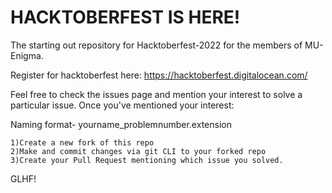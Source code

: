 # HACKTOBERFEST IS HERE!
The starting out repository for Hacktoberfest-2022 for the members of MU-Enigma.

Register for hacktoberfest here: https://hacktoberfest.digitalocean.com/

Feel free to check the issues page and mention your interest to solve a particular issue. Once you've mentioned your interest:

Naming format- yourname_problemnumber.extension

	1)Create a new fork of this repo
	2)Make and commit changes via git CLI to your forked repo
	3)Create your Pull Request mentioning which issue you solved.
	
GLHF!